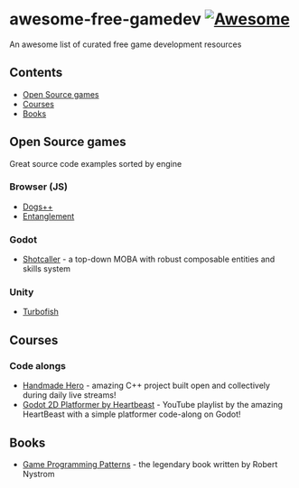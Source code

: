 # awesome-free-gamedev [![Awesome](https://awesome.re/badge-flat.svg)](https://awesome.re)

An awesome list of curated free game development resources


## Contents

- [Open Source games](#open-source-games)
- [Courses](#courses)
- [Books](#books)

## Open Source games
Great source code examples sorted by engine

### Browser (JS)
- [Dogs++](https://github.com/Jezzamonn/dogsplusplus)
- [Entanglement](https://github.com/cassowarii/ld45)

### Godot
- [Shotcaller](https://github.com/spicylobstergames/shotcaller-godot) - a top-down MOBA with robust composable entities and skills system


### Unity
- [Turbofish](https://github.com/TurbotFish/LD47)

## Courses

### Code alongs
- [Handmade Hero](https://handmadehero.org/) - amazing C++ project built open and collectively during daily live streams!
- [Godot 2D Platformer by Heartbeast](https://www.youtube.com/playlist?list=PL9FzW-m48fn16W1Sz5bhTd1ArQQv4f-Cm) - YouTube playlist by the amazing HeartBeast with a simple platformer code-along on Godot!

## Books

- [Game Programming Patterns](https://gameprogrammingpatterns.com/contents.html) - the legendary book written by Robert Nystrom 